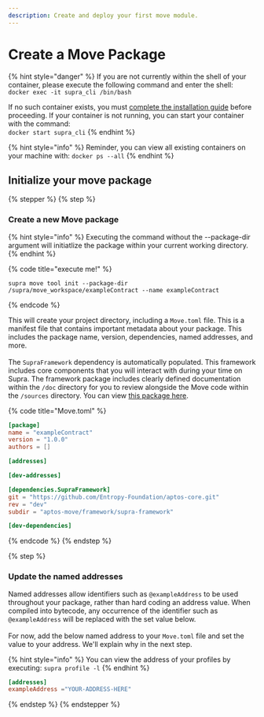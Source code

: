 ```yaml
---
description: Create and deploy your first move module.
---
```


# Create a Move Package

{% hint style="danger" %}
If you are not currently within the shell of your container, please execute the following command and enter the shell: `docker exec -it supra_cli /bin/bash`&#x20;

If no such container exists, you must [complete the installation guide](../supra-cli-with-docker.md) before proceeding. If your container is not running, you can start your container with the command: \
`docker start supra_cli`
{% endhint %}

{% hint style="info" %}
Reminder, you can view all existing containers on your machine with: `docker ps --all`
{% endhint %}

## Initialize your move package

{% stepper %}
{% step %}
### Create a new Move package

{% hint style="info" %}
Executing the command without the --package-dir argument will initiatlize the package within your current working directory.
{% endhint %}

{% code title="execute me!" %}
```
supra move tool init --package-dir /supra/move_workspace/exampleContract --name exampleContract
```
{% endcode %}

This will create your project directory, including a `Move.toml` file. This is a manifest file that contains important metadata about your package. This includes the package name, version, dependencies, named addresses, and more.\
\
The `SupraFramework` dependency is automatically populated. This framework includes core components that you will interact with during your time on Supra. The framework package includes clearly defined documentation within the `/doc` directory for you to review alongside the Move code within the `/sources` directory. You can view [this package here](https://github.com/Entropy-Foundation/aptos-core/tree/dev/aptos-move/framework/supra-framework).

{% code title="Move.toml" %}
```toml
[package]
name = "exampleContract"
version = "1.0.0"
authors = []

[addresses]

[dev-addresses]

[dependencies.SupraFramework]
git = "https://github.com/Entropy-Foundation/aptos-core.git"
rev = "dev"
subdir = "aptos-move/framework/supra-framework"

[dev-dependencies]

```
{% endcode %}
{% endstep %}

{% step %}
### Update the named addresses

Named addresses allow identifiers such as `@exampleAddress` to be used throughout your package, rather than hard coding an address value. When compiled into bytecode, any occurrence of the identifier such as `@exampleAddress` will be replaced with the set value below.\
\
For now, add the below named address to your `Move.toml` file and set the value to your address. We'll explain why in the next step.

{% hint style="info" %}
You can view the address of your profiles by executing: `supra profile -l`
{% endhint %}

```toml
[addresses]
exampleAddress ="YOUR-ADDRESS-HERE"
```
{% endstep %}
{% endstepper %}
